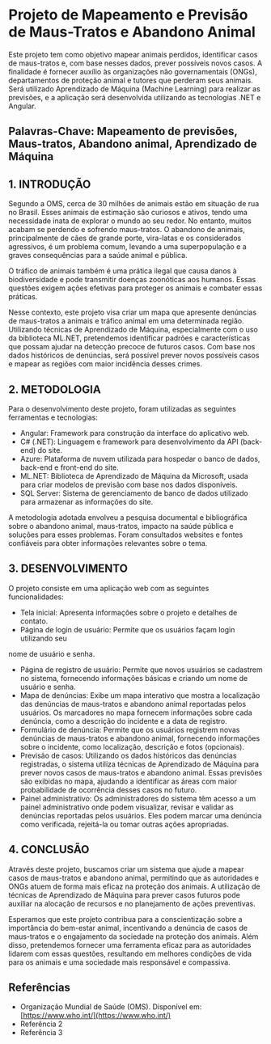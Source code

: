 # Projeto de Mapeamento e Previsão de Maus-Tratos e Abandono Animal

Este projeto tem como objetivo mapear animais perdidos, identificar casos de maus-tratos e, com base nesses dados, prever possíveis novos casos. A finalidade é fornecer auxílio às organizações não governamentais (ONGs), departamentos de proteção animal e tutores que perderam seus animais. Será utilizado Aprendizado de Máquina (Machine Learning) para realizar as previsões, e a aplicação será desenvolvida utilizando as tecnologias .NET e Angular.

## Palavras-Chave: Mapeamento de previsões, Maus-tratos, Abandono animal, Aprendizado de Máquina

## 1. INTRODUÇÃO

Segundo a OMS, cerca de 30 milhões de animais estão em situação de rua no Brasil. Esses animais de estimação são curiosos e ativos, tendo uma necessidade inata de explorar o mundo ao seu redor. No entanto, muitos acabam se perdendo e sofrendo maus-tratos. O abandono de animais, principalmente de cães de grande porte, vira-latas e os considerados agressivos, é um problema comum, levando a uma superpopulação e a graves consequências para a saúde animal e pública.

O tráfico de animais também é uma prática ilegal que causa danos à biodiversidade e pode transmitir doenças zoonóticas aos humanos. Essas questões exigem ações efetivas para proteger os animais e combater essas práticas.

Nesse contexto, este projeto visa criar um mapa que apresente denúncias de maus-tratos a animais e tráfico animal em uma determinada região. Utilizando técnicas de Aprendizado de Máquina, especialmente com o uso da biblioteca ML.NET, pretendemos identificar padrões e características que possam ajudar na detecção precoce de futuros casos. Com base nos dados históricos de denúncias, será possível prever novos possíveis casos e mapear as regiões com maior incidência desses crimes.

## 2. METODOLOGIA

Para o desenvolvimento deste projeto, foram utilizadas as seguintes ferramentas e tecnologias:

- Angular: Framework para construção da interface do aplicativo web.
- C# (.NET): Linguagem e framework para desenvolvimento da API (back-end) do site.
- Azure: Plataforma de nuvem utilizada para hospedar o banco de dados, back-end e front-end do site.
- ML.NET: Biblioteca de Aprendizado de Máquina da Microsoft, usada para criar modelos de previsão com base nos dados disponíveis.
- SQL Server: Sistema de gerenciamento de banco de dados utilizado para armazenar as informações do site.

A metodologia adotada envolveu a pesquisa documental e bibliográfica sobre o abandono animal, maus-tratos, impacto na saúde pública e soluções para esses problemas. Foram consultados websites e fontes confiáveis para obter informações relevantes sobre o tema.

## 3. DESENVOLVIMENTO

O projeto consiste em uma aplicação web com as seguintes funcionalidades:

- Tela inicial: Apresenta informações sobre o projeto e detalhes de contato.
- Página de login de usuário: Permite que os usuários façam login utilizando seu

 nome de usuário e senha.
- Página de registro de usuário: Permite que novos usuários se cadastrem no sistema, fornecendo informações básicas e criando um nome de usuário e senha.
- Mapa de denúncias: Exibe um mapa interativo que mostra a localização das denúncias de maus-tratos e abandono animal reportadas pelos usuários. Os marcadores no mapa fornecem informações sobre cada denúncia, como a descrição do incidente e a data de registro.
- Formulário de denúncia: Permite que os usuários registrem novas denúncias de maus-tratos e abandono animal, fornecendo informações sobre o incidente, como localização, descrição e fotos (opcionais).
- Previsão de casos: Utilizando os dados históricos das denúncias registradas, o sistema utiliza técnicas de Aprendizado de Máquina para prever novos casos de maus-tratos e abandono animal. Essas previsões são exibidas no mapa, ajudando a identificar as áreas com maior probabilidade de ocorrência desses casos no futuro.
- Painel administrativo: Os administradores do sistema têm acesso a um painel administrativo onde podem visualizar, revisar e validar as denúncias reportadas pelos usuários. Eles podem marcar uma denúncia como verificada, rejeitá-la ou tomar outras ações apropriadas.

## 4. CONCLUSÃO

Através deste projeto, buscamos criar um sistema que ajude a mapear casos de maus-tratos e abandono animal, permitindo que as autoridades e ONGs atuem de forma mais eficaz na proteção dos animais. A utilização de técnicas de Aprendizado de Máquina para prever casos futuros pode auxiliar na alocação de recursos e no planejamento de ações preventivas.

Esperamos que este projeto contribua para a conscientização sobre a importância do bem-estar animal, incentivando a denúncia de casos de maus-tratos e o engajamento da sociedade na proteção dos animais. Além disso, pretendemos fornecer uma ferramenta eficaz para as autoridades lidarem com essas questões, resultando em melhores condições de vida para os animais e uma sociedade mais responsável e compassiva.

## Referências
- Organização Mundial de Saúde (OMS). Disponível em: [https://www.who.int/](https://www.who.int/)
- Referência 2
- Referência 3

